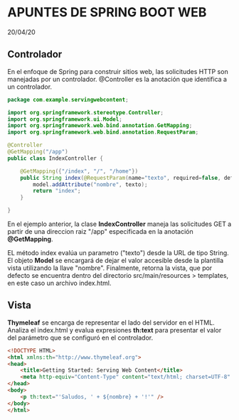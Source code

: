 # APUNTES DE SPRING BOOT WEB

20/04/20

## Controlador

En el enfoque de Spring para construir sitios web, las solicitudes HTTP son manejadas por un 
controlador. @Controller es la anotación que identifica a un controlador.

```java
package com.example.servingwebcontent;

import org.springframework.stereotype.Controller;
import org.springframework.ui.Model;
import org.springframework.web.bind.annotation.GetMapping;
import org.springframework.web.bind.annotation.RequestParam;

@Controller
@GetMapping("/app")
public class IndexController {

	@GetMapping({"/index", "/", "/home"})
	public String index(@RequestParam(name="texto", required=false, defaultValue="World") String texto, Model model) {
		model.addAttribute("nombre", texto);
		return "index";
	}

}
```
En el ejemplo anterior, la clase **IndexController** maneja las solicitudes GET a partir de una direccion raiz "/app" especificada en la anotación **@GetMapping**. 

EL método index evalúa un parametro ("texto") desde la URL de tipo String. El objeto **Model** se encargará de dejar el valor accesible desde la plantilla vista utilizando la llave "nombre". Finalmente, retorna la vista, que por defecto se encuentra dentro del directorio src/main/resources > templates, en este caso un archivo index.html.

## Vista

**Thymeleaf** se encarga de representar el lado del servidor en el HTML. Analiza el index.html y evalua expresiones **th:text** para presentar el valor del parámetro que se configuró en el controlador. 

```html
<!DOCTYPE HTML>
<html xmlns:th="http://www.thymeleaf.org">
<head>
    <title>Getting Started: Serving Web Content</title>
    <meta http-equiv="Content-Type" content="text/html; charset=UTF-8" />
</head>
<body>
    <p th:text="'Saludos, ' + ${nombre} + '!'" />
</body>
</html>
```



